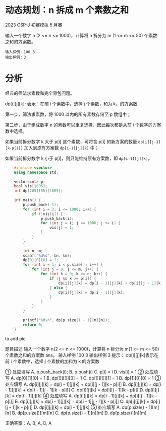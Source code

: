 # 动态规划：n 拆成 m 个素数之和

2023 CSP-J 初赛模拟 5 月赛

输入一个数字 n (2 <= n <= 1000)，计算将 n 拆分为 m (1 <= m <= 50) 个素数之和的方案数。

```
输入样例：100 3
输出样例：3
```

# 分析

经典的筛法求素数和完全背包问题。

dp[i][j][k]: 表示：在前 i 个素数中，选择 j 个素数，和为 k，的方案数

第一步，筛法求素数，将 1000 以内的所有素数存储至 p 数组中；

第二步，由于组成数字 n 的素数可以重复选择，因此每次都是从前 i 个数字的方案数中选择。

如果当前拆分数字 k 大于 p[i] 这个素数，可将含 p[i] 的新方案的数量 `dp[i][j-1][k-p[i]]` 加入到原有方案数 `dp[i-1][j][k]` 中；

如果当前拆分数字 k 小于 p[i]，则只能维持原有方案数，即 `dp[i-1][j][k]`。

```cpp
    #include <vector>
    using namespace std;
    
    vector<int> p;
    bool vis[1005];
    int dp[205][55][1005];
    
    int main() {
        p.push_back(-1);
        for (int i = 2; i <= 1000; i++) {
            if (!vis[i]) {
                p.push_back(i);
                for (int j = i; j <= 1000; j += i) {
                    vis[j] = 1;
                }
            }
        }
    
        int n, m;
        scanf("%d%d", &n, &m);
        dp[0][0][0] = 1;
        for (int i = 1; i < p.size(); i++) {
            for (int j = 0; j <= m; j++) {
                for (int k = 0; k <= n; k++) {
                    if (j && k >= p[i]) {
                        dp[i][j][k] = dp[i - 1][j][k] + dp[i][j - 1][k - p[i]];
                    } else {
                        dp[i][j][k] = dp[i - 1][j][k];
                    }
                }
            }
        }
    
        printf("%d\n", dp[p.size() - 1][m][n]);
        return 0;
    }
```

to add pic

题目描述
输入一个数字 n(2 <= n <= 1000)，计算将 n 拆分为 m(1 <= m <= 50)个素数之和的方案数 ans。
输入样例
100 3
输出样例
3
提示：
dp[i][j][k]表示在前 i 个素数中，选择 j 个素数的加和为 k 的方案数

① 处应填写
A. p.push_back(i);
B. p.push(i)
C. p[i] = i
D. vis[i] = 1
② 处应填写
A. dp[0][1][0] = 1
B. dp[0][0][0] = 1
C. dp[0][0][1] = 1
D. dp[1][0][0] = 1
③ 处应填写
A. dp[i][j][k] = dp[i - 1][j][k] + dp[i][j - 1][k - p[i]]
B. dp[i][j][k] = dp[i - 1][j][k] + dp[i - 1][j - 1][k - p[i]]
C. dp[i][j][k] = dp[i][j - 1][k - p[i]]
D. dp[i][j][k] = dp[i - 1][j][k]
④ 处应填写
A. dp[i][j][k] = dp[i - 1][j][k] + dp[i][j - 1][k - p[i]]
B. dp[i][j][k] = dp[i - 1][j][k] + dp[i - 1][j - 1][k - p[i]]
C. dp[i][j][k] = dp[i][j - 1][k - p[i]]
D. dp[i][j][k] = dp[i - 1][j][k]
⑤ 处应填写
A. dp[p.size() - 1][m][n]
B. dp[p.size()][m][n]
C. dp[p.size() - 1][n][m]
D. dp[p.size()][n][m]

正确答案：A, B, A, D, A
